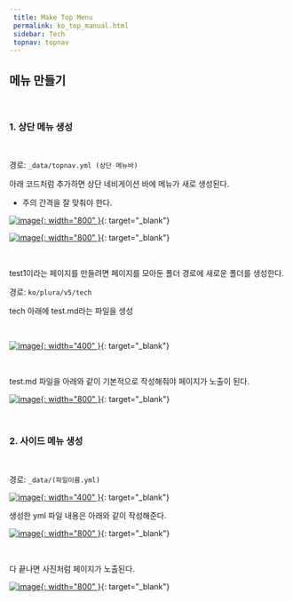 ```yaml
---
 title: Make Top Menu
 permalink: ko_top_manual.html
 sidebar: Tech
 topnav: topnav
---
```


## 메뉴 만들기

<br />

### 1. 상단 메뉴 생성

<br /> 

경로: <code>_data/topnav.yml (상단 메뉴바)</code>

아래 코드처럼 추가하면 상단 네비게이션 바에 메뉴가 새로 생성된다.
* 주의 간격을 잘 맞춰야 한다.

[![image](/docs/images/Tech/Top/top_menu_1.PNG){: width="800" }](/docs/images/Tech/Top/top_menu_1.PNG){: target="_blank"}

[![image](/docs/images/Tech/Top/top_menu_2.PNG){: width="800" }](/docs/images/Tech/Toptop_menu_2.PNG){: target="_blank"}

<br />

test1이라는 페이지를 만들려면 페이지를 모아둔 폴더 경로에 새로운 폴더를 생성한다.

경로: <code>ko/plura/v5/tech</code>

tech 아래에 test.md라는 파일을 생성

<br />

[![image](/docs/images/Tech/Top/top_menu_3.PNG){: width="400" }](/docs/images/Tech/Top/top_menu_3.PNG){: target="_blank"}

<br />

test.md 파일을 아래와 같이 기본적으로 작성해줘야 페이지가 노출이 된다.

[![image](/docs/images/Tech/Top/top_menu_4.PNG){: width="800" }](/docs/images/Tech/Top/top_menu_4.PNG){: target="_blank"}

<br />

### 2. 사이드 메뉴 생성

<br />

경로: <code>_data/(파일이름.yml)</code>

[![image](/docs/images/Tech/Top/top_menu_5.PNG){: width="400" }](/docs/images/Tech/Top/top_menu_5.PNG){: target="_blank"}

생성한 yml 파일 내용은 아래와 같이 작성해준다.

[![image](/docs/images/Tech/Top/top_menu_6.PNG){: width="800" }](/docs/images/Tech/Top/top_menu_6.PNG){: target="_blank"}

<br />

다 끝나면 사진처럼 페이지가 노출된다.

[![image](/docs/images/Tech/Top/top_menu_7.PNG){: width="800" }](/docs/images/Tech/Top/top_menu_7.PNG){: target="_blank"}

<br />

